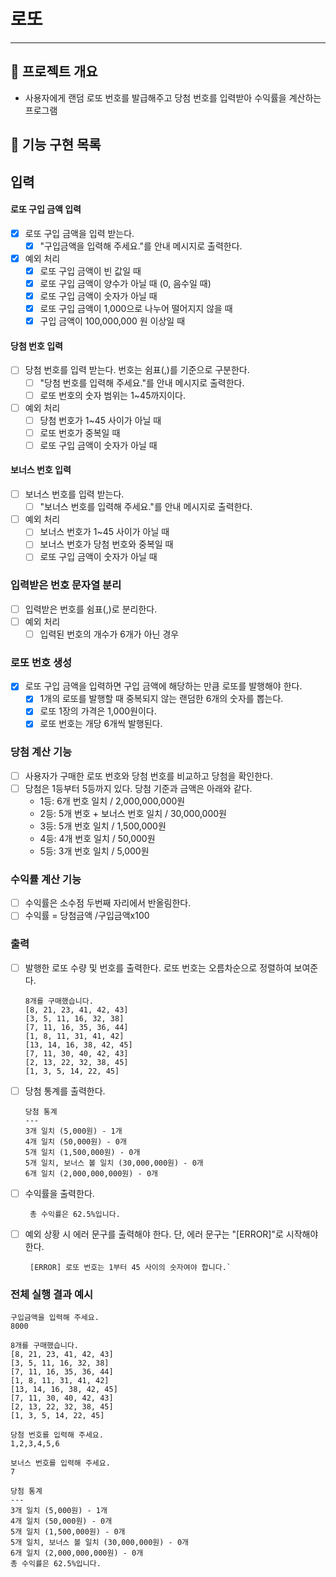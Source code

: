 # 로또

---

## 📌 프로젝트 개요
- 사용자에게 랜덤 로또 번호를 발급해주고 당첨 번호를 입력받아 수익률을 계산하는 프로그램

## 📝 기능 구현 목록
## 입력
#### 로또 구입 금액 입력
- [X] 로또 구입 금액을 입력 받는다.
  - [X] "구입금액을 입력해 주세요."를 안내 메시지로 출력한다.
- [X] 예외 처리
  - [X] 로또 구입 금액이 빈 값일 때
  - [X] 로또 구입 금액이 양수가 아닐 때 (0, 음수일 때)
  - [X] 로또 구입 금액이 숫자가 아닐 때
  - [X] 로또 구입 금액이 1,000으로 나누어 떨어지지 않을 때
  - [X] 구입 금액이 100,000,000 원 이상일 때

#### 당첨 번호 입력
- [ ] 당첨 번호를 입력 받는다. 번호는 쉼표(,)를 기준으로 구분한다.
  - [ ] "당첨 번호를 입력해 주세요."를 안내 메시지로 출력한다.
  - [ ] 로또 번호의 숫자 범위는 1~45까지이다.
- [ ] 예외 처리
  - [ ] 당첨 번호가 1~45 사이가 아닐 때
  - [ ] 로또 번호가 중복일 때
  - [ ] 로또 구입 금액이 숫자가 아닐 때

#### 보너스 번호 입력
- [ ] 보너스 번호를 입력 받는다.
  - [ ] "보너스 번호를 입력해 주세요."를 안내 메시지로 출력한다.
- [ ] 예외 처리
  - [ ] 보너스 번호가 1~45 사이가 아닐 때
  - [ ] 보너스 번호가 당첨 번호와 중복일 때
  - [ ] 로또 구입 금액이 숫자가 아닐 때

### 입력받은 번호 문자열 분리
- [ ] 입력받은 번호를 쉼표(,)로 분리한다.
- [ ] 예외 처리
  - [ ] 입력된 번호의 개수가 6개가 아닌 경우

### 로또 번호 생성
- [X] 로또 구입 금액을 입력하면 구입 금액에 해당하는 만큼 로또를 발행해야 한다.
  - [X] 1개의 로또를 발행할 때 중복되지 않는 랜덤한 6개의 숫자를 뽑는다.
  - [X] 로또 1장의 가격은 1,000원이다.
  - [X] 로또 번호는 개당 6개씩 발행된다.

### 당첨 계산 기능
- [ ] 사용자가 구매한 로또 번호와 당첨 번호를 비교하고 당첨을 확인한다.
- [ ] 당첨은 1등부터 5등까지 있다. 당첨 기준과 금액은 아래와 같다.
  - 1등: 6개 번호 일치 / 2,000,000,000원
  - 2등: 5개 번호 + 보너스 번호 일치 / 30,000,000원
  - 3등: 5개 번호 일치 / 1,500,000원
  - 4등: 4개 번호 일치 / 50,000원
  - 5등: 3개 번호 일치 / 5,000원

### 수익률 계산 기능
- [ ] 수익률은 소수점 두번째 자리에서 반올림한다.
- [ ] 수익률 = 당첨금액 /구입금액x100

### 출력
- [ ] 발행한 로또 수량 및 번호를 출력한다. 로또 번호는 오름차순으로 정렬하여 보여준다.
 
      8개를 구매했습니다.
      [8, 21, 23, 41, 42, 43]
      [3, 5, 11, 16, 32, 38]
      [7, 11, 16, 35, 36, 44]
      [1, 8, 11, 31, 41, 42]
      [13, 14, 16, 38, 42, 45]
      [7, 11, 30, 40, 42, 43]
      [2, 13, 22, 32, 38, 45]
      [1, 3, 5, 14, 22, 45] 

- [ ] 당첨 통계를 출력한다.

      당첨 통계
      ---
      3개 일치 (5,000원) - 1개
      4개 일치 (50,000원) - 0개
      5개 일치 (1,500,000원) - 0개
      5개 일치, 보너스 볼 일치 (30,000,000원) - 0개
      6개 일치 (2,000,000,000원) - 0개

- [ ] 수익률을 출력한다.
 
       총 수익률은 62.5%입니다.
- [ ] 예외 상황 시 에러 문구를 출력해야 한다. 단, 에러 문구는 "[ERROR]"로 시작해야 한다.
 
       [ERROR] 로또 번호는 1부터 45 사이의 숫자여야 합니다.`



### 전체 실행 결과 예시

    구입금액을 입력해 주세요.
    8000
    
    8개를 구매했습니다.
    [8, 21, 23, 41, 42, 43]
    [3, 5, 11, 16, 32, 38]
    [7, 11, 16, 35, 36, 44]
    [1, 8, 11, 31, 41, 42]
    [13, 14, 16, 38, 42, 45]
    [7, 11, 30, 40, 42, 43]
    [2, 13, 22, 32, 38, 45]
    [1, 3, 5, 14, 22, 45]
    
    당첨 번호를 입력해 주세요.
    1,2,3,4,5,6
    
    보너스 번호를 입력해 주세요.
    7
    
    당첨 통계
    ---
    3개 일치 (5,000원) - 1개
    4개 일치 (50,000원) - 0개
    5개 일치 (1,500,000원) - 0개
    5개 일치, 보너스 볼 일치 (30,000,000원) - 0개
    6개 일치 (2,000,000,000원) - 0개
    총 수익률은 62.5%입니다.
